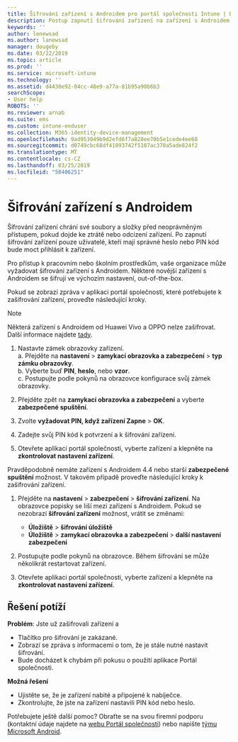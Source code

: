 ```yaml
---
title: Šifrování zařízení s Androidem pro portál společnosti Intune | Dokumentace Microsoftu
description: Postup zapnutí šifrování zařízení na zařízení s Androidem
keywords: ''
author: lenewsad
ms.author: lanewsad
manager: dougeby
ms.date: 03/22/2019
ms.topic: article
ms.prod: ''
ms.service: microsoft-intune
ms.technology: ''
ms.assetid: d4430e92-04cc-48e9-a77a-81b95a90b6b3
searchScope:
- User help
ROBOTS: ''
ms.reviewer: arnab
ms.suite: ems
ms.custom: intune-enduser
ms.collection: M365-identity-device-management
ms.openlocfilehash: 9ad953049b9d2efd6f7a828ee70b5e1cede4ee68
ms.sourcegitcommit: d0749cbc68df41893742f5187ac378a5ade824f2
ms.translationtype: MT
ms.contentlocale: cs-CZ
ms.lasthandoff: 03/25/2019
ms.locfileid: "58406251"
---
```

# <a name="encrypt-your-android-device"></a>Šifrování zařízení s Androidem

Šifrování zařízení chrání své soubory a složky před neoprávněným přístupem, pokud dojde ke ztrátě nebo odcizení zařízení. Po zapnutí šifrování zařízení pouze uživatelé, kteří mají správné heslo nebo PIN kód bude moct přihlásit k zařízení. 

Pro přístup k pracovním nebo školním prostředkům, vaše organizace může vyžadovat šifrování zařízení s Androidem. Některé novější zařízení s Androidem se šifrují ve výchozím nastavení, out-of-the-box.  

Pokud se zobrazí zpráva v aplikaci portál společnosti, které potřebujete k zašifrování zařízení, proveďte následující kroky. 

> [!Note]
> Některá zařízení s Androidem od Huawei Vivo a OPPO nelze zašifrovat. Další informace najdete [tady](your-device-appears-encrypted-but-cp-says-otherwise-android.md).  

1.  Nastavte zámek obrazovky zařízení.  
    a. Přejděte na **nastavení** > **zamykací obrazovka a zabezpečení** > **typ zámku obrazovky**.  
    b. Vyberte buď **PIN**, **heslo**, nebo **vzor**.  
    c. Postupujte podle pokynů na obrazovce konfigurace svůj zámek obrazovky.  

2. Přejděte zpět na **zamykací obrazovka a zabezpečení** a vyberte **zabezpečené spuštění**.
3. Zvolte **vyžadovat PIN, když zařízení Zapne** > **OK**.
4. Zadejte svůj PIN kód k potvrzení a k šifrování zařízení.
5. Otevřete aplikaci portál společnosti, vyberte zařízení a klepněte na **zkontrolovat nastavení zařízení**.  

Pravděpodobně nemáte zařízení s Androidem 4.4 nebo starší **zabezpečené spuštění** možnost. V takovém případě proveďte následující kroky k zašifrování zařízení.

1. Přejděte na **nastavení** > **zabezpečení** > **šifrování zařízení**. Na obrazovce popisky se liší mezi zařízení s Androidem. Pokud se nezobrazí **šifrování zařízení** možnost, vrátit se změnami:
    * **Úložiště** > **šifrování úložiště**
    * **Úložiště** > **zamykací obrazovka a zabezpečení** > **další nastavení zabezpečení** 

2. Postupujte podle pokynů na obrazovce. Během šifrování se může několikrát restartovat zařízení.
3. Otevřete aplikaci portál společnosti, vyberte zařízení a klepněte na **zkontrolovat nastavení zařízení**.  

## <a name="troubleshoot"></a>Řešení potíží  
**Problém**: Jste už zašifrovali zařízení a

- Tlačítko pro šifrování je zakázané.
- Zobrazí se zpráva s informacemi o tom, že je stále nutné nastavit šifrování.
- Bude docházet k chybám při pokusu o použití aplikace Portál společnosti.

**Možná řešení**

- Ujistěte se, že je zařízení nabité a připojené k nabíječce.  
- Zkontrolujte, že jste na zařízení nastavili PIN kód nebo heslo.  

Potřebujete ještě další pomoc? Obraťte se na svou firemní podporu (kontaktní údaje najdete na [webu Portál společnosti](https://go.microsoft.com/fwlink/?linkid=2010980)) nebo napište <a href="mailto:wintunedroidfbk@microsoft.com?subject=I'm having trouble with encryption on my Android device&body=Describe the issue you're experiencing here.">týmu Microsoft Android</a>.  
